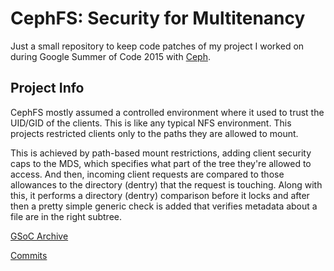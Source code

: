 # CephFS: Security for Multitenancy

Just a small repository to keep code patches of my project I worked on during
Google Summer of Code 2015 with [Ceph](http://ceph.com/).

## Project Info

CephFS mostly assumed a controlled environment where it used to trust the
UID/GID of the clients. This is like any typical NFS environment. This projects
restricted clients only to the paths they are allowed to mount.

This is achieved by path-based mount restrictions, adding client security caps
to the MDS, which specifies what part of the tree they're allowed to access. And
then, incoming client requests are compared to those allowances to the directory
(dentry) that the request is touching. Along with this, it performs a directory
(dentry) comparison before it locks and after then a pretty simple generic check
is added that verifies metadata about a file are in the right subtree.
 
[GSoC Archive](http://www.google-melange.com/gsoc/project/details/google/gsoc2015/jashank42/5668600916475904)

[Commits](https://github.com/ceph/ceph/commits/master?author=iamtj)
